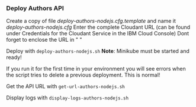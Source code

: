 ### Deploy Authors API

Create a copy of file _deploy-authors-nodejs.cfg.template_ and name it _deploy-authors-nodejs.cfg_
Enter the complete Cloudant URL (can be found under Credentials for the Cloudant Service in the IBM Cloud Console)
Dont forget to enclose the URL in " "

Deploy with `deploy-authors-nodejs.sh`
__Note__: Minikube must be started and ready!

If you run it for the first time in your environment you will see errors when the script tries to delete a previous deployment. This is normal!

Get the API URL with `get-url-authors-nodejs.sh`

Display logs with `display-logs-authors-nodejs.sh`